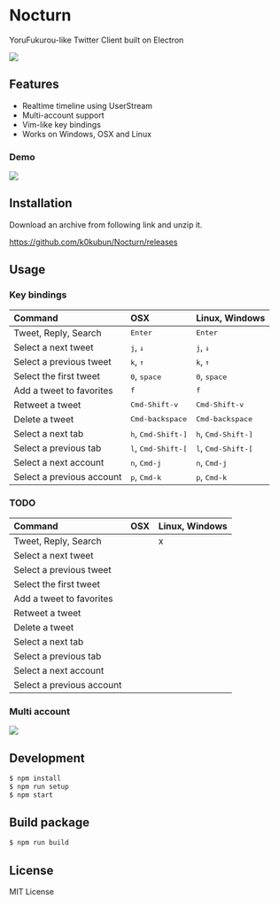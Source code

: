 # Nocturn

YoruFukurou-like Twitter Client built on Electron

![](https://i.gyazo.com/f50b8192eed6adfcb49c9b3374d5a7bb.png)

## Features
- Realtime timeline using UserStream
- Multi-account support
- Vim-like key bindings
- Works on Windows, OSX and Linux

### Demo

![](https://i.gyazo.com/3f89eaf9e85820ef0ba79bc2db7c478e.gif)

## Installation

Download an archive from following link and unzip it.

https://github.com/k0kubun/Nocturn/releases

## Usage

### Key bindings

| Command                   | OSX                                  | Linux, Windows                       |
|:--------------------------|:-------------------------------------|:-------------------------------------|
|  Tweet, Reply, Search     | <kbd>Enter</kbd>                     | <kbd>Enter</kbd>                     |
| Select a next tweet       | <kbd>j</kbd>, <kbd>↓</kbd>           | <kbd>j</kbd>, <kbd>↓</kbd>           |
| Select a previous tweet   | <kbd>k</kbd>, <kbd>↑</kbd>           | <kbd>k</kbd>, <kbd>↑</kbd>           |
| Select the first tweet    | <kbd>0</kbd>, <kbd>space</kbd>       | <kbd>0</kbd>, <kbd>space</kbd>       |
| Add a tweet to favorites  | <kbd>f</kbd>                         | <kbd>f</kbd>                         |
| Retweet a tweet           | <kbd>Cmd-Shift-v</kbd>               | <kbd>Cmd-Shift-v</kbd>               |
| Delete a tweet            | <kbd>Cmd-backspace</kbd>             | <kbd>Cmd-backspace</kbd>             |
| Select a next tab         | <kbd>h</kbd>, <kbd>Cmd-Shift-]</kbd> | <kbd>h</kbd>, <kbd>Cmd-Shift-]</kbd> |
| Select a previous tab     | <kbd>l</kbd>, <kbd>Cmd-Shift-[</kbd> | <kbd>l</kbd>, <kbd>Cmd-Shift-[</kbd> |
| Select a next account     | <kbd>n</kbd>, <kbd>Cmd-j</kbd>       | <kbd>n</kbd>, <kbd>Cmd-j</kbd>       |
| Select a previous account | <kbd>p</kbd>, <kbd>Cmd-k</kbd>       | <kbd>p</kbd>, <kbd>Cmd-k</kbd>       |

### TODO

| Command                   | OSX | Linux, Windows |
|:--------------------------|:----|:---------------|
|  Tweet, Reply, Search     |     | x              |
| Select a next tweet       |     |                |
| Select a previous tweet   |     |                |
| Select the first tweet    |     |                |
| Add a tweet to favorites  |     |                |
| Retweet a tweet           |     |                |
| Delete a tweet            |     |                |
| Select a next tab         |     |                |
| Select a previous tab     |     |                |
| Select a next account     |     |                |
| Select a previous account |     |                |

### Multi account

![](https://i.gyazo.com/be91e798686c0a83a89b9b42a94b24c1.gif)

## Development

```bash
$ npm install
$ npm run setup
$ npm start
```

## Build package

```bash
$ npm run build
```

## License

MIT License
